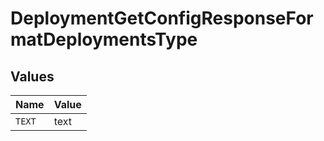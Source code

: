 # DeploymentGetConfigResponseFormatDeploymentsType


## Values

| Name   | Value  |
| ------ | ------ |
| `TEXT` | text   |